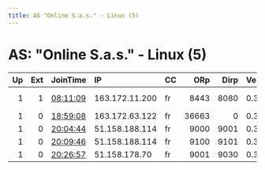 ```yaml
---
title: AS "Online S.a.s." - Linux (5)
---
```


# AS: "Online S.a.s." - Linux (5)

|   Up |   Ext | JoinTime                                                                                            | IP             | CC   |   ORp |   Dirp | Version   | Contact                      | Nickname      |   eFamMembers |
|-----:|------:|:----------------------------------------------------------------------------------------------------|:---------------|:-----|------:|-------:|:----------|:-----------------------------|:--------------|--------------:|
|    1 |     1 | [08:11:09](https://metrics.torproject.org/rs.html#details/BEA8527684DE3A25565BF4941D824D420124FA4F) | 163.172.11.200 | fr   |  8443 |   8080 | 0.3.5.8   | Lelux Tor Admin &lt;tor-admi | LeluxExitPAR1 |             4 |
|    1 |     0 | [18:59:08](https://metrics.torproject.org/rs.html#details/FE9CB0E0629636EBD8D0C71F46E387B944C01BCF) | 163.172.63.122 | fr   | 36663 |      0 | 0.3.5.8   | None                         | Unnamed       |             1 |
|    1 |     0 | [20:04:44](https://metrics.torproject.org/rs.html#details/88CF5378EE1B045E14D114C8B47AADC95DB7E052) | 51.158.188.114 | fr   |  9000 |   9001 | 0.3.5.8   | jwbecher@drazisil.com        | drazisil      |             8 |
|    1 |     0 | [20:09:46](https://metrics.torproject.org/rs.html#details/03310DA245BD3578412B453FC5A5A8538030671E) | 51.158.188.114 | fr   |  9100 |   9101 | 0.3.5.8   | jwbecher@drazisil.com        | drazisil      |             8 |
|    1 |     0 | [20:26:57](https://metrics.torproject.org/rs.html#details/DCA027A64BC3825090F7B21CE8ABF6803BCCF1D2) | 51.158.178.70  | fr   |  9001 |   9030 | 0.3.5.8   | tor@tryptic.co               | TrypticNode3  |             1 |

